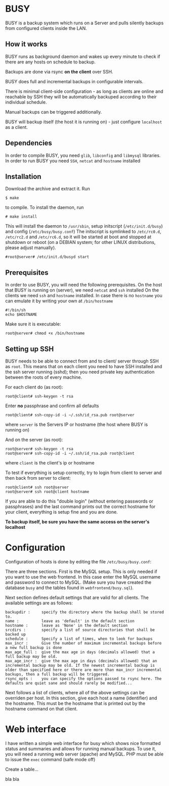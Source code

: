 # BUSY

BUSY is a backup system which runs on a Server and pulls silently backups from configured clients inside the LAN.

## How it works

BUSY runs as background daemon and wakes up every minute to check if there are any hosts on schedule to backup.

Backups are done via rsync __on the client__ over SSH.

BUSY does full and incremental backups in configurable intervals.

There is minimal client-side configuration - as long as clients are online and reachable by SSH they will be automatically backuped according to their individual schedule.

Manual backups can be triggered additionally.

BUSY will backup itself (the host it is running on) - just configure `localhost` as a client.

## Dependencies

In order to compile BUSY, you need `glib`, `libconfig` and `libmysql` libraries.
In order to run BUSY you need `SSH`, `netcat` and `hostname` installed

## Installation

Download the archive and extract it. Run 

~~~
$ make
~~~

to compile. To install the daemon, run

~~~
# make install
~~~

This will install the daemon to `/usr/sbin`, setup initscript (`/etc/init.d/busy`) and config (`/etc/busy/busy.conf`)
The initscript is symlinked to `/etc/rc0.d`, `/etc/rc2.d` and `/etc/rc6.d`, so it will be started at boot and stopped at shutdown or reboot (on a DEBIAN system; for other LINUX distributions, please adjust manually).

~~~
#root@server# /etc/init.d/busyd start
~~~


## Prerequisites

In order to use BUSY, you will need the following prerequisites.
On the host that BUSY is running on (server), we need `netcat` and `ssh` installed
On the clients we need `ssh` and `hostname` installed. In case there is no `hostname` you can emulate it by writing your own at `/bin/hostname`

~~~
#!/bin/sh
echo $HOSTNAME
~~~

Make sure it is executable:

~~~
root@server# chmod +x /bin/hostname
~~~

## Setting up SSH

BUSY needs to be able to connect from and to client/ server through SSH as `root`. This means that on each client you need to have SSH installed and the ssh server running (sshd);
then you need private key authentication between the roots of every machine.

For each client do (as root):

~~~
root@client# ssh-keygen -t rsa
~~~

Enter __no__ passphrase and confirm all defaults

~~~
root@client# ssh-copy-id -i ~/.ssh/id_rsa.pub root@server
~~~

where `server` is the Servers IP or hostname (the host where BUSY is running on)

And on the server (as root):

~~~
root@server# ssh-keygen -t rsa
root@server# ssh-copy-id -i ~/.ssh/id_rsa.pub root@client
~~~
where `client` is the client's ip or hostname


To test if everything is setup correctly, try to login from client to server and then back from server to client:

~~~
root@client# ssh root@server
root@server# ssh root@client hostname
~~~

If you are able to do this "double login" (without entering passwords or passphrases) and the last command prints out the correct hostname for your client, everything is setup fine and you are done.

__To backup itself, be sure you have the same access on the server's localhost__


# Configuration

Configuration of hosts is done by editing the file `/etc/busy/busy.conf`:

There are three sections. First is the MySQL setup. This is only needed if you want to use the web frontend. In this case enter the MySQL username and password to connect to MySQL. (Make sure you have created the database `busy` and the tables found in `webfrontend/busy.sql`).

Next section defines default settings that are valid for all clients. The available settings are as follows:

~~~
backupdir :		specify the directory where the backup shall be stored to.
name : 			leave as 'default' in the default section
hostname : 		leave as 'None' in the default section
srcdirs : 		specify a list of source directories that shall be backed up
schedule :		Specify a list of times, when to look for backups
max_incr : 		Give the number of maximum incremental backups before a new full backup is done
max_age_full : 	give the max age in days (decimals allowed) that a full backup may be old.
max_age_incr : 	give the max age in days (decimals allowed) that an incremental backup may be old. If the newest incremental backup is older than specified here or there are more than max_incr incremental backups, then a full backup will be triggered.
rsync_opts : 	you can specify the options passed to rsync here. The defaults are quiet sane and should rarely be modified...
~~~

Next follows a list of clients, where all of the above settings can be overriden per host.
In this section, give each host a name (identifier) and the hostname. This must be the hostname that is printed out by the hostname command on that client.

# Web interface

I have written a simple web interface for busy which shows nice formatted status and summaries and allows for running manual backups.
To use it, you will need a running web server (apache) and MySQL.
PHP must be able to issue the `exec` command (safe mode off)

Create a table...

bla bla




